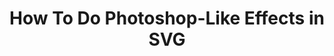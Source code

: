 ---
title: How To Do Photoshop-Like Effects in SVG
authors:
- erik-dahlstrom
tags:
- TAG
- layout: article
---